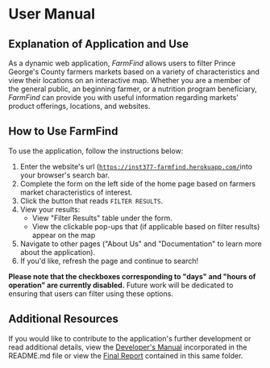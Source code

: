<h1>User Manual</h1>

<h2>Explanation of Application and Use</h2>

<p>As a dynamic web application, <i>FarmFind</i> allows users to filter Prince George's County farmers markets based on a variety of characteristics
and view their locations on an interactive map. Whether you are a member of the general public, an beginning farmer, or a nutrition 
program beneficiary, <i>FarmFind</i> can provide you with useful information regarding markets' product offerings, locations, and websites.</p>


<h2>How to Use FarmFind</h2>

<p>To use the application, follow the instructions below:
<ol>
  <li>Enter the website's url (<code><a href='https://inst377-farmfind.herokuapp.com/'>https://inst377-farmfind.herokuapp.com/</a></code>into your browser's search bar.</li>
  <li>Complete the form on the left side of the home page based on farmers market characteristics of interest.</li>
  <li>Click the button that reads <code>FILTER RESULTS</code>.
  <li>
  View your results:
    <ul>
      <li>View "Filter Results" table under the form.</li>
      <li>View the clickable pop-ups that (if applicable based on filter results) appear on the map</li>
    </ul>
  </li>
  <li>Navigate to other pages ("About Us" and "Documentation" to learn more about the application).</li>
  <li>If you'd like, refresh the page and continue to search!</li>
</ol>

<b>Please note that the checkboxes corresponding to "days" and "hours of operation" are currently disabled.</b> Future work will be dedicated to ensuring that users can filter using these options.


<h2>Additional Resources</h2>
<p>If you would like to contribute to the application's further development or read additional details, view the <a href='https://github.com/nicholasdstewart/INST377-Team-Project#dev_manual'>Developer's Manual</a> incorporated in
the README.md file or view the <a href='https://github.com/nicholasdstewart/INST377-Team-Project/blob/master/docs/final.md'>Final Report</a> contained in this same folder.</p>
